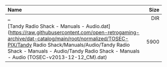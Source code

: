 |Name|Size|
|:---|---:|
|[..](../index.html)|DIR|
|[Tandy Radio Shack - Manuals - Audio.dat](https://raw.githubusercontent.com/open-retrogaming-archive/dat-catalog/main/root/normalized/TOSEC-PIX/Tandy Radio Shack/Manuals/Audio/Tandy Radio Shack - Manuals - Audio/Tandy Radio Shack - Manuals - Audio (TOSEC-v2013-12-12_CM).dat)|5900|
